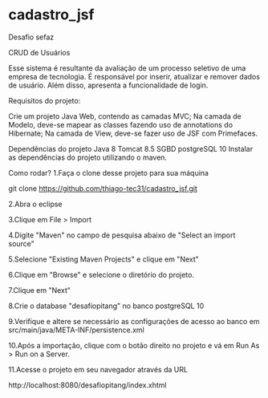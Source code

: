# cadastro_jsf
Desafio sefaz    

CRUD de Usuários

Esse sistema é resultante da avaliação de um processo seletivo de uma empresa de tecnologia. É responsável por inserir, atualizar e remover dados de usuário. Além disso, apresenta a funcionalidade de login.

Requisitos do projeto:

Crie um projeto Java Web, contendo as camadas MVC;
Na camada de Modelo, deve-se mapear as classes fazendo uso de annotations do Hibernate;
Na camada de View, deve-se fazer uso de JSF com Primefaces.

Dependências do projeto
Java 8
Tomcat 8.5
SGBD postgreSQL 10
Instalar as dependências do projeto utilizando o maven.

Como rodar?
1.Faça o clone desse projeto para sua máquina

git clone https://github.com/thiago-tec31/cadastro_jsf.git

2.Abra o eclipse

3.Clique em File > Import

4.Digite "Maven" no campo de pesquisa abaixo de "Select an import source"

5.Selecione "Existing Maven Projects" e clique em "Next"

6.Clique em "Browse" e selecione o diretório do projeto.

7.Clique em "Next"

8.Crie o database "desafiopitang" no banco postgreSQL 10

9.Verifique e altere se necessário as configurações de acesso ao banco em src/main/java/META-INF/persistence.xml

10.Após a importação, clique com o botão direito no projeto e vá em Run As > Run on a Server.

11.Acesse o projeto em seu navegador através da URL

http://localhost:8080/desafiopitang/index.xhtml
